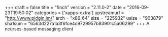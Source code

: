 +++
draft = false
title = "finch"
version = "2.11.0-2"
date = "2016-09-23T19:50:02"
categories = ['xapps-extra']
upstreamurl = "http://www.pidgin.im/"
arch = "x86_64"
size = "225932"
usize = "903879"
sha1sum = "6563d227a1a3f6fce4c9729957b83901c5a06299"
+++
A ncurses-based messaging client